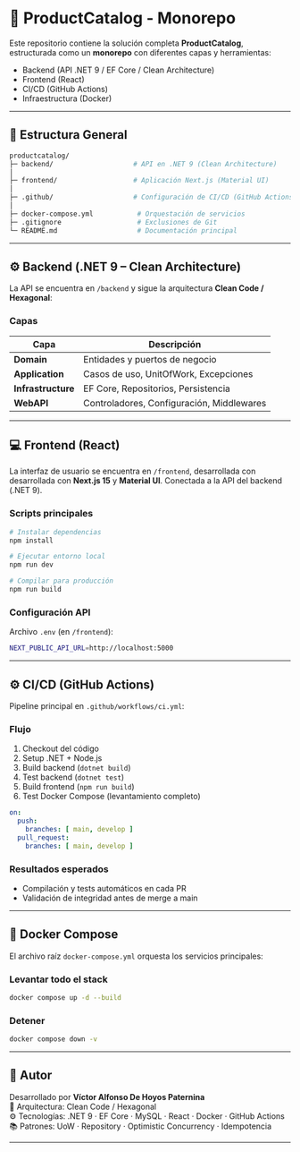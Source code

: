 
# 🚀 ProductCatalog - Monorepo

Este repositorio contiene la solución completa **ProductCatalog**, estructurada como un **monorepo** con diferentes capas y herramientas:

- Backend (API .NET 9 / EF Core / Clean Architecture)
- Frontend (React)
- CI/CD (GitHub Actions)
- Infraestructura (Docker)

---

## 🧩 Estructura General

```bash
productcatalog/
├─ backend/                    # API en .NET 9 (Clean Architecture)
│
├─ frontend/                   # Aplicación Next.js (Material UI)
│
├─ .github/                    # Configuración de CI/CD (GitHub Actions)
│
├─ docker-compose.yml           # Orquestación de servicios
├─ .gitignore                   # Exclusiones de Git
└─ README.md                    # Documentación principal
```

---

## ⚙️ Backend (.NET 9 – Clean Architecture)

La API se encuentra en `/backend` y sigue la arquitectura **Clean Code / Hexagonal**:

### Capas
| Capa | Descripción |
|------|--------------|
| **Domain** | Entidades y puertos de negocio |
| **Application** | Casos de uso, UnitOfWork, Excepciones |
| **Infrastructure** | EF Core, Repositorios, Persistencia |
| **WebAPI** | Controladores, Configuración, Middlewares |

---

## 💻 Frontend (React)

La interfaz de usuario se encuentra en `/frontend`, desarrollada con desarrollada con **Next.js 15** y **Material UI**. Conectada a la API del backend (.NET 9). 
### Scripts principales

```bash
# Instalar dependencias
npm install

# Ejecutar entorno local
npm run dev

# Compilar para producción
npm run build

```

### Configuración API
Archivo `.env` (en `/frontend`):

```bash
NEXT_PUBLIC_API_URL=http://localhost:5000
```

---

## ⚙️ CI/CD (GitHub Actions)

Pipeline principal en `.github/workflows/ci.yml`:

### Flujo
1. Checkout del código  
2. Setup .NET + Node.js  
3. Build backend (`dotnet build`)  
4. Test backend (`dotnet test`)  
5. Build frontend (`npm run build`)  
6. Test Docker Compose (levantamiento completo)  

```yaml
on:
  push:
    branches: [ main, develop ]
  pull_request:
    branches: [ main, develop ]
```

### Resultados esperados
- Compilación y tests automáticos en cada PR
- Validación de integridad antes de merge a main

---

## 🐳 Docker Compose

El archivo raíz `docker-compose.yml` orquesta los servicios principales:

### Levantar todo el stack
```bash
docker compose up -d --build
```

### Detener
```bash
docker compose down -v
```

---

## 📜 Autor

Desarrollado por **Víctor Alfonso De Hoyos Paternina**  
🧭 Arquitectura: Clean Code / Hexagonal  
⚙️ Tecnologías: .NET 9 · EF Core · MySQL · React · Docker · GitHub Actions  
📚 Patrones: UoW · Repository · Optimistic Concurrency · Idempotencia

---